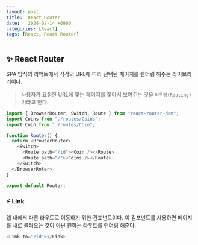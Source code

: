 ```yaml
---
layout: post
title:  React Router
date:   2024-02-14 +0900
categories: [React]
tags: [React, React Router]
---
```



## ✨ React Router

SPA 방식의 리액트에서 각각의 URL에 따라 선택된 페이지를 렌더링 해주는 라이브러리이다.

> 사용자가 요청한 URL에 맞는 페이지를 찾아서 보여주는 것을 `라우팅(Routing)`이라고 한다.

```javascript
import { BrowserRouter, Switch, Route } from "react-router-dom";
import Coins from "./routes/Coins";
import Coin from "./routes/Coin";

function Router() {
  return <BrowserRouter>
    <Switch>
      <Route path="/id"><Coin /></Route>
      <Route path="/"><Coins /></Route>
    </Switch>
  </BrowserRoter>
}

export default Router;
```

### ⚡ Link

앱 내에서 다른 라우트로 이동하기 위한 컨포넌트이다. 이 컴포넌트를 사용하면 페이지를 새로 불러오는 것이 아닌 원하는 라우트를 랜더링 해준다.

```javascript
<Link to="/id"></Link>
```